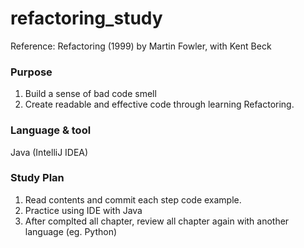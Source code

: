 # refactoring_study

Reference: Refactoring (1999) by Martin Fowler, with Kent Beck

### Purpose 
1. Build a sense of bad code smell 
2. Create readable and effective code through learning Refactoring. 

### Language & tool 
Java (IntelliJ IDEA) 

### Study Plan 
1. Read contents and commit each step code example. 
2. Practice using IDE with Java
3. After complted all chapter, review all chapter again with another language (eg. Python) 
